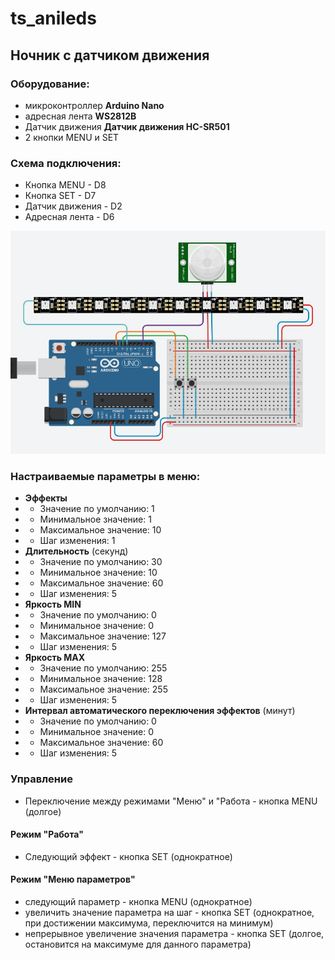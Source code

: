 # ts_anileds

## Ночник с датчиком движения

### Оборудование:
- микроконтроллер **Arduino Nano**
- адресная лента **WS2812B**
- Датчик движения **Датчик движения HC-SR501**
- 2 кнопки MENU и SET
  
### Схема подключения:

- Кнопка MENU     - D8
- Кнопка SET      - D7
- Датчик движения - D2
- Адресная лента  - D6

![alt text](https://github.com/TukhvatullinTR/ts_anileds/blob/main/%D0%A1%D1%85%D0%B5%D0%BC%D0%B0%20%D0%BF%D0%BE%D0%B4%D0%BA%D0%BB%D1%8E%D1%87%D0%B5%D0%BD%D0%B8%D1%8F.png?raw=true)

### Настраиваемые параметры в меню:
  - **Эффекты**
  - - Значение по умолчанию: 1
  - - Минимальное значение: 1
  - - Максимальное значение: 10
  - - Шаг изменения: 1
  - **Длительность** (секунд)
  - - Значение по умолчанию: 30
  - - Минимальное значение: 10
  - - Максимальное значение: 60
  - - Шаг изменения: 5
  - **Яркость MIN**
  - - Значение по умолчанию: 0
  - - Минимальное значение: 0
  - - Максимальное значение: 127
  - - Шаг изменения: 5
  - **Яркость MAX**
  - - Значение по умолчанию: 255
  - - Минимальное значение: 128
  - - Максимальное значение: 255
  - - Шаг изменения: 5
  - **Интервал автоматического переключения эффектов** (минут)
  - - Значение по умолчанию: 0
  - - Минимальное значение: 0
  - - Максимальное значение: 60
  - - Шаг изменения: 5

### Управление

- Переключение между режимами "Меню" и "Работа - кнопка MENU (долгое)

#### Режим "Работа"
- Следующий эффект - кнопка SET (однократное)

#### Режим "Меню параметров"
- следующий параметр - кнопка MENU (однократное)
- увеличить значение параметра на шаг - кнопка SET (однократное, при достижении максимума, переключится на минимум)
- непрерывное увеличение значения параметра - кнопка SET (долгое, остановится на максимуме для данного параметра)
